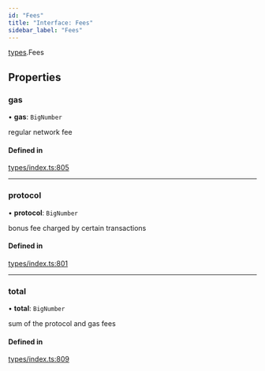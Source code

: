 ```yaml
---
id: "Fees"
title: "Interface: Fees"
sidebar_label: "Fees"
---
```


[types](../../../modules/Types/Types.md).Fees

## Properties

### gas

• **gas**: `BigNumber`

regular network fee

#### Defined in

[types/index.ts:805](https://github.com/PolymeshAssociation/polymesh-sdk/blob/720afb69c/src/types/index.ts#L805)

___

### protocol

• **protocol**: `BigNumber`

bonus fee charged by certain transactions

#### Defined in

[types/index.ts:801](https://github.com/PolymeshAssociation/polymesh-sdk/blob/720afb69c/src/types/index.ts#L801)

___

### total

• **total**: `BigNumber`

sum of the protocol and gas fees

#### Defined in

[types/index.ts:809](https://github.com/PolymeshAssociation/polymesh-sdk/blob/720afb69c/src/types/index.ts#L809)

